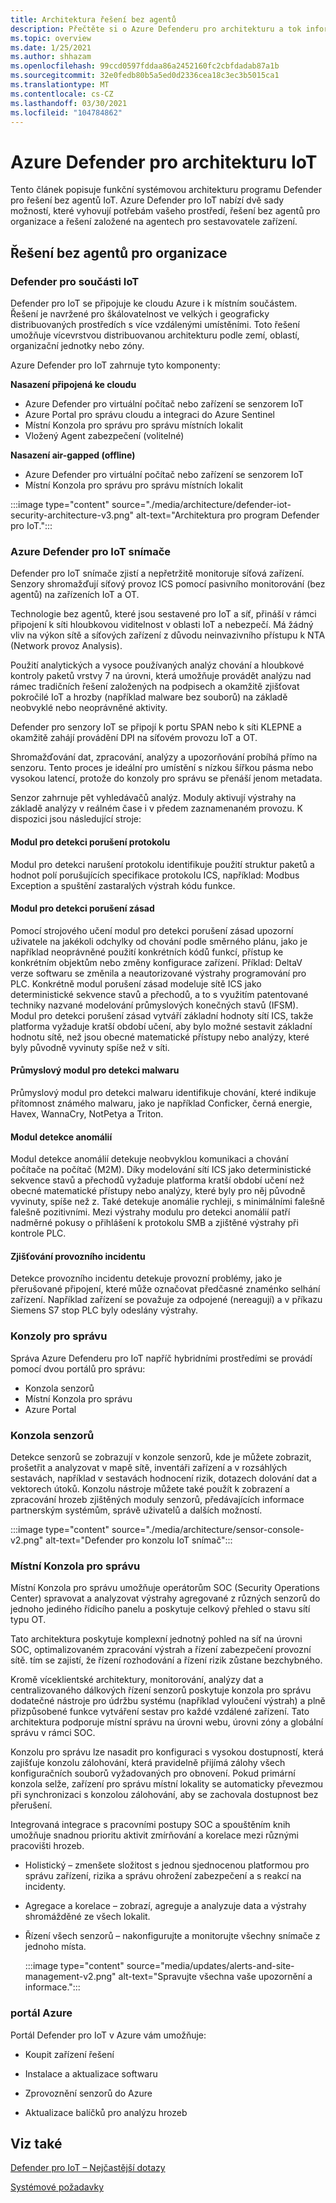 ```yaml
---
title: Architektura řešení bez agentů
description: Přečtěte si o Azure Defenderu pro architekturu a tok informací bez agentů IoT.
ms.topic: overview
ms.date: 1/25/2021
ms.author: shhazam
ms.openlocfilehash: 99ccd0597fddaa86a2452160fc2cbfdadab87a1b
ms.sourcegitcommit: 32e0fedb80b5a5ed0d2336cea18c3ec3b5015ca1
ms.translationtype: MT
ms.contentlocale: cs-CZ
ms.lasthandoff: 03/30/2021
ms.locfileid: "104784862"
---
```

# <a name="azure-defender-for-iot-architecture"></a>Azure Defender pro architekturu IoT

Tento článek popisuje funkční systémovou architekturu programu Defender pro řešení bez agentů IoT. Azure Defender pro IoT nabízí dvě sady možností, které vyhovují potřebám vašeho prostředí, řešení bez agentů pro organizace a řešení založené na agentech pro sestavovatele zařízení.

## <a name="agentless-solution-for-organizations"></a>Řešení bez agentů pro organizace
### <a name="defender-for-iot-components"></a>Defender pro součásti IoT

Defender pro IoT se připojuje ke cloudu Azure i k místním součástem. Řešení je navržené pro škálovatelnost ve velkých i geograficky distribuovaných prostředích s více vzdálenými umístěními. Toto řešení umožňuje vícevrstvou distribuovanou architekturu podle zemí, oblastí, organizační jednotky nebo zóny. 

Azure Defender pro IoT zahrnuje tyto komponenty: 

**Nasazení připojená ke cloudu**

- Azure Defender pro virtuální počítač nebo zařízení se senzorem IoT
- Azure Portal pro správu cloudu a integraci do Azure Sentinel
- Místní Konzola pro správu pro správu místních lokalit
- Vložený Agent zabezpečení (volitelné)

**Nasazení air-gapped (offline)**

- Azure Defender pro virtuální počítač nebo zařízení se senzorem IoT
- Místní Konzola pro správu pro správu místních lokalit

:::image type="content" source="./media/architecture/defender-iot-security-architecture-v3.png" alt-text="Architektura pro program Defender pro IoT.":::

### <a name="azure-defender-for-iot-sensors"></a>Azure Defender pro IoT snímače

Defender pro IoT snímače zjistí a nepřetržitě monitoruje síťová zařízení. Senzory shromažďují síťový provoz ICS pomocí pasivního monitorování (bez agentů) na zařízeních IoT a OT. 
 
Technologie bez agentů, které jsou sestavené pro IoT a síť, přináší v rámci připojení k síti hloubkovou viditelnost v oblasti IoT a nebezpečí. Má žádný vliv na výkon sítě a síťových zařízení z důvodu neinvazivního přístupu k NTA (Network provoz Analysis). 
 
Použití analytických a vysoce používaných analýz chování a hloubkové kontroly paketů vrstvy 7 na úrovni, která umožňuje provádět analýzu nad rámec tradičních řešení založených na podpisech a okamžitě zjišťovat pokročilé IoT a hrozby (například malware bez souborů) na základě neobvyklé nebo neoprávněné aktivity. 
  
Defender pro senzory IoT se připojí k portu SPAN nebo k síti KLEPNE a okamžitě zahájí provádění DPI na síťovém provozu IoT a OT. 
 
Shromažďování dat, zpracování, analýzy a upozorňování probíhá přímo na senzoru. Tento proces je ideální pro umístění s nízkou šířkou pásma nebo vysokou latencí, protože do konzoly pro správu se přenáší jenom metadata.

Senzor zahrnuje pět vyhledávačů analýz. Moduly aktivují výstrahy na základě analýzy v reálném čase i v předem zaznamenaném provozu. K dispozici jsou následující stroje: 

#### <a name="protocol-violation-detection-engine"></a>Modul pro detekci porušení protokolu
Modul pro detekci narušení protokolu identifikuje použití struktur paketů a hodnot polí porušujících specifikace protokolu ICS, například: Modbus Exception a spuštění zastaralých výstrah kódu funkce.

#### <a name="policy-violation-detection-engine"></a>Modul pro detekci porušení zásad
Pomocí strojového učení modul pro detekci porušení zásad upozorní uživatele na jakékoli odchylky od chování podle směrného plánu, jako je například neoprávněné použití konkrétních kódů funkcí, přístup ke konkrétním objektům nebo změny konfigurace zařízení. Příklad: DeltaV verze softwaru se změnila a neautorizované výstrahy programování pro PLC. Konkrétně modul porušení zásad modeluje sítě ICS jako deterministické sekvence stavů a přechodů, a to s využitím patentované techniky nazvané modelování průmyslových konečných stavů (IFSM). Modul pro detekci porušení zásad vytváří základní hodnoty sítí ICS, takže platforma vyžaduje kratší období učení, aby bylo možné sestavit základní hodnotu sítě, než jsou obecné matematické přístupy nebo analýzy, které byly původně vyvinuty spíše než v síti.

#### <a name="industrial-malware-detection-engine"></a>Průmyslový modul pro detekci malwaru
Průmyslový modul pro detekci malwaru identifikuje chování, které indikuje přítomnost známého malwaru, jako je například Conficker, černá energie, Havex, WannaCry, NotPetya a Triton. 

#### <a name="anomaly-detection-engine"></a>Modul detekce anomálií
Modul detekce anomálií detekuje neobvyklou komunikaci a chování počítače na počítač (M2M). Díky modelování sítí ICS jako deterministické sekvence stavů a přechodů vyžaduje platforma kratší období učení než obecné matematické přístupy nebo analýzy, které byly pro něj původně vyvinuty, spíše než z. Také detekuje anomálie rychleji, s minimálními falešně falešně pozitivními. Mezi výstrahy modulu pro detekci anomálií patří nadměrné pokusy o přihlášení k protokolu SMB a zjištěné výstrahy při kontrole PLC.

#### <a name="operational-incident-detection"></a>Zjišťování provozního incidentu
Detekce provozního incidentu detekuje provozní problémy, jako je přerušované připojení, které může označovat předčasné znaménko selhání zařízení. Například zařízení se považuje za odpojené (nereagují) a v příkazu Siemens S7 stop PLC byly odeslány výstrahy.

### <a name="management-consoles"></a>Konzoly pro správu
Správa Azure Defenderu pro IoT napříč hybridními prostředími se provádí pomocí dvou portálů pro správu: 
- Konzola senzorů
- Místní Konzola pro správu
- Azure Portal

### <a name="sensor-console"></a>Konzola senzorů
Detekce senzorů se zobrazují v konzole senzorů, kde je můžete zobrazit, prošetřit a analyzovat v mapě sítě, inventáři zařízení a v rozsáhlých sestavách, například v sestavách hodnocení rizik, dotazech dolování dat a vektorech útoků. Konzolu nástroje můžete také použít k zobrazení a zpracování hrozeb zjištěných moduly senzorů, předávajících informace partnerským systémům, správě uživatelů a dalších možností.

:::image type="content" source="./media/architecture/sensor-console-v2.png" alt-text="Defender pro konzolu IoT snímač":::

### <a name="on-premises-management-console"></a>Místní Konzola pro správu
Místní Konzola pro správu umožňuje operátorům SOC (Security Operations Center) spravovat a analyzovat výstrahy agregované z různých senzorů do jednoho jediného řídicího panelu a poskytuje celkový přehled o stavu sítí typu OT.

Tato architektura poskytuje komplexní jednotný pohled na síť na úrovni SOC, optimalizovaném zpracování výstrah a řízení zabezpečení provozní sítě. tím se zajistí, že řízení rozhodování a řízení rizik zůstane bezchybného.

Kromě víceklientské architektury, monitorování, analýzy dat a centralizovaného dálkových řízení senzorů poskytuje konzola pro správu dodatečné nástroje pro údržbu systému (například vyloučení výstrah) a plně přizpůsobené funkce vytváření sestav pro každé vzdálené zařízení. Tato architektura podporuje místní správu na úrovni webu, úrovni zóny a globální správu v rámci SOC.

Konzolu pro správu lze nasadit pro konfiguraci s vysokou dostupností, která zajišťuje konzolu zálohování, která pravidelně přijímá zálohy všech konfiguračních souborů vyžadovaných pro obnovení. Pokud primární konzola selže, zařízení pro správu místní lokality se automaticky převezmou při synchronizaci s konzolou zálohování, aby se zachovala dostupnost bez přerušení.

Integrovaná integrace s pracovními postupy SOC a spouštěním knih umožňuje snadnou prioritu aktivit zmírňování a korelace mezi různými pracovišti hrozeb.

- Holistický – zmenšete složitost s jednou sjednocenou platformou pro správu zařízení, rizika a správu ohrožení zabezpečení a s reakcí na incidenty.

- Agregace a korelace – zobrazí, agreguje a analyzuje data a výstrahy shromážděné ze všech lokalit.

- Řízení všech senzorů – nakonfigurujte a monitorujte všechny snímače z jednoho místa.

   :::image type="content" source="media/updates/alerts-and-site-management-v2.png" alt-text="Spravujte všechna vaše upozornění a informace.":::

### <a name="azure-portal"></a>portál Azure

Portál Defender pro IoT v Azure vám umožňuje:

- Koupit zařízení řešení

- Instalace a aktualizace softwaru

- Zprovoznění senzorů do Azure

- Aktualizace balíčků pro analýzu hrozeb

## <a name="see-also"></a>Viz také

[Defender pro IoT – Nejčastější dotazy](resources-frequently-asked-questions.md)

[Systémové požadavky](quickstart-system-prerequisites.md)
